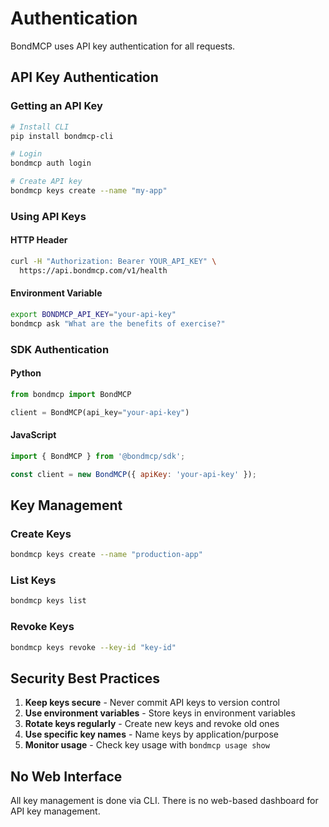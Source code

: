 # Authentication

BondMCP uses API key authentication for all requests.

## API Key Authentication

### Getting an API Key
```bash
# Install CLI
pip install bondmcp-cli

# Login
bondmcp auth login

# Create API key
bondmcp keys create --name "my-app"
```

### Using API Keys

#### HTTP Header
```bash
curl -H "Authorization: Bearer YOUR_API_KEY" \
  https://api.bondmcp.com/v1/health
```

#### Environment Variable
```bash
export BONDMCP_API_KEY="your-api-key"
bondmcp ask "What are the benefits of exercise?"
```

### SDK Authentication

#### Python
```python
from bondmcp import BondMCP

client = BondMCP(api_key="your-api-key")
```

#### JavaScript
```javascript
import { BondMCP } from '@bondmcp/sdk';

const client = new BondMCP({ apiKey: 'your-api-key' });
```

## Key Management

### Create Keys
```bash
bondmcp keys create --name "production-app"
```

### List Keys
```bash
bondmcp keys list
```

### Revoke Keys
```bash
bondmcp keys revoke --key-id "key-id"
```

## Security Best Practices

1. **Keep keys secure** - Never commit API keys to version control
2. **Use environment variables** - Store keys in environment variables
3. **Rotate keys regularly** - Create new keys and revoke old ones
4. **Use specific key names** - Name keys by application/purpose
5. **Monitor usage** - Check key usage with `bondmcp usage show`

## No Web Interface

All key management is done via CLI. There is no web-based dashboard for API key management.
